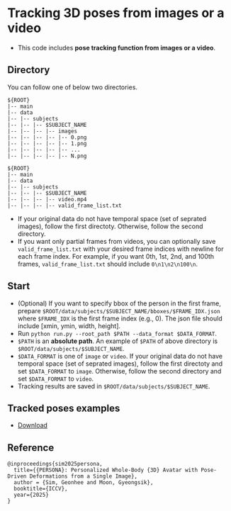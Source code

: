 # Tracking 3D poses from images or a video

* This code includes **pose tracking function from images or a video**.

## Directory
You can follow one of below two directories.
```
${ROOT}
|-- main
|-- data
|-- |-- subjects
|-- |-- |-- $SUBJECT_NAME
|-- |-- |-- |-- images
|-- |-- |-- |-- |-- 0.png
|-- |-- |-- |-- |-- 1.png
|-- |-- |-- |-- |-- ...
|-- |-- |-- |-- |-- N.png
```
```
${ROOT}
|-- main
|-- data
|-- |-- subjects
|-- |-- |-- $SUBJECT_NAME
|-- |-- |-- |-- video.mp4
|-- |-- |-- |-- valid_frame_list.txt
```
* If your original data do not have temporal space (set of seprated images), follow the first directoty. Otherwise, follow the second directory.
* If you want only partial frames from videos, you can optionally save `valid_frame_list.txt` with your desired frame indices with newline for each frame index. For example, if you want 0th, 1st, 2nd, and 100th frames, `valid_frame_list.txt` should include `0\n1\n2\n100\n`.

## Start
* (Optional) If you want to specify bbox of the person in the first frame, prepare `$ROOT/data/subjects/$SUBJECT_NAME/bboxes/$FRAME_IDX.json` where `$FRAME_IDX` is the first frame index (e.g., 0). The json file should include [xmin, ymin, width, height].
* Run `python run.py --root_path $PATH --data_format $DATA_FORMAT`.
* `$PATH` is an **absolute path**. An example of `$PATH` of above directory is `$ROOT/data/subjects/$SUBJECT_NAME`.
* `$DATA_FORMAT` is one of `image` or `video`. If your original data do not have temporal space (set of seprated images), follow the first directoty and set `$DATA_FORMAT` to `image`. Otherwise, follow the second directory and set `$DATA_FORMAT` to `video`.
* Tracking results are saved in `$ROOT/data/subjects/$SUBJECT_NAME`.

## Tracked poses examples
* [Download](https://drive.google.com/drive/folders/1uSdCSUAihk96iaXnGPyjvAzpZWyZNXFs?usp=sharing)

## Reference
```
@inproceedings{sim2025persona,
  title={{PERSONA}: Personalized Whole-Body {3D} Avatar with Pose-Driven Deformations from a Single Image},
  author = {Sim, Geonhee and Moon, Gyeongsik},  
  booktitle={ICCV},
  year={2025}
}
```

